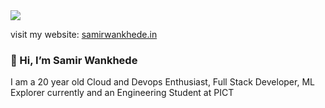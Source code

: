 <image src="https://github.com/user-attachments/assets/21689165-b601-4fc9-9fb1-cad8b245d11b">
  
visit my website: <a href="https://samirwankhede.in">samirwankhede.in</a>
  
### 👋 Hi, I’m Samir Wankhede

I am a 20 year old Cloud and Devops Enthusiast, Full Stack Developer, ML Explorer currently and an Engineering Student at PICT
<!---
Samir-Wankhede/Samir-Wankhede is a ✨ special ✨ repository because its `README.md` (this file) appears on your GitHub profile.
You can click the Preview link to take a look at your changes.
--->
